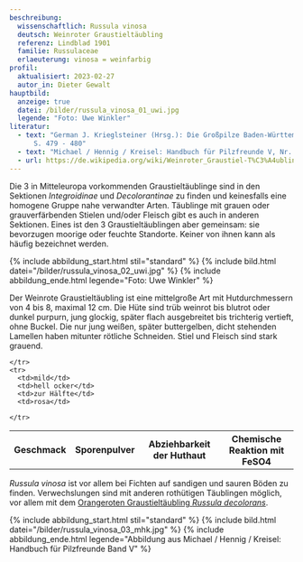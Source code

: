 ```yaml
---
beschreibung:
  wissenschaftlich: Russula vinosa
  deutsch: Weinroter Graustieltäubling
  referenz: Lindblad 1901
  familie: Russulaceae
  erlaeuterung: vinosa = weinfarbig
profil:
  aktualisiert: 2023-02-27
  autor_in: Dieter Gewalt
hauptbild:
  anzeige: true
  datei: /bilder/russula_vinosa_01_uwi.jpg
  legende: "Foto: Uwe Winkler"
literatur:
  - text: "German J. Krieglsteiner (Hrsg.): Die Großpilze Baden-Württembergs Band 2
      S. 479 - 480"
  - text: "Michael / Hennig / Kreisel: Handbuch für Pilzfreunde V, Nr. 106"
  - url: https://de.wikipedia.org/wiki/Weinroter_Graustiel-T%C3%A4ubling
---
```

Die 3 in Mitteleuropa vorkommenden Graustieltäublinge sind  in den Sektionen *Integroidinae* und *Decolorantinae* zu finden und keinesfalls eine homogene Gruppe nahe verwandter Arten. Täublinge mit grauen oder grauverfärbenden Stielen und/oder Fleisch gibt es auch in anderen Sektionen. Eines ist den 3 Graustieltäublingen aber gemeinsam: sie bevorzugen moorige oder feuchte Standorte. Keiner von ihnen kann als häufig bezeichnet werden.

{% include abbildung_start.html stil="standard" %}
{% include bild.html datei="/bilder/russula_vinosa_02_uwi.jpg" %}
{% include abbildung_ende.html legende="Foto: Uwe Winkler" %}

Der Weinrote Graustieltäubling ist eine mittelgroße Art mit Hutdurchmessern von 4 bis 8, maximal 12 cm. Die Hüte sind trüb weinrot bis blutrot oder dunkel purpurn, jung glockig, später flach ausgebreitet bis trichterig vertieft, ohne Buckel. Die nur jung weißen, später buttergelben, dicht stehenden Lamellen haben mitunter rötliche Schneiden. Stiel und Fleisch sind stark grauend.

<div class="table-responsive">
  <table class="table taeubling">
    <tr>
      <th rowspan="2">Geschmack</th>
      <th rowspan="2">Sporenpulver</th>
      <th rowspan="2">Abziehbarkeit der Huthaut</th>
      <th colspan="3" class="text-center">Chemische Reaktion mit FeSO4</th>
    </tr>
    <tr>
      
      
    </tr>
    <tr>
      <td>mild</td>
      <td>hell ocker</td>
      <td>zur Hälfte</td>
      <td>rosa</td>
       
    </tr>
  </table>
</div>

*Russula vinosa* ist vor allem bei Fichten auf sandigen und sauren Böden zu finden. Verwechslungen sind mit anderen rothütigen Täublingen möglich, vor allem mit dem [Orangeroten Graustieltäubling *Russula decolorans*](/pilze/russula-decolorans-orangeroter-graustieltäubling).

{% include abbildung_start.html stil="standard" %}
{% include bild.html datei="/bilder/russula_vinosa_03_mhk.jpg" %}
{% include abbildung_ende.html legende="Abbildung aus Michael / Hennig / Kreisel: Handbuch für Pilzfreunde Band V" %}